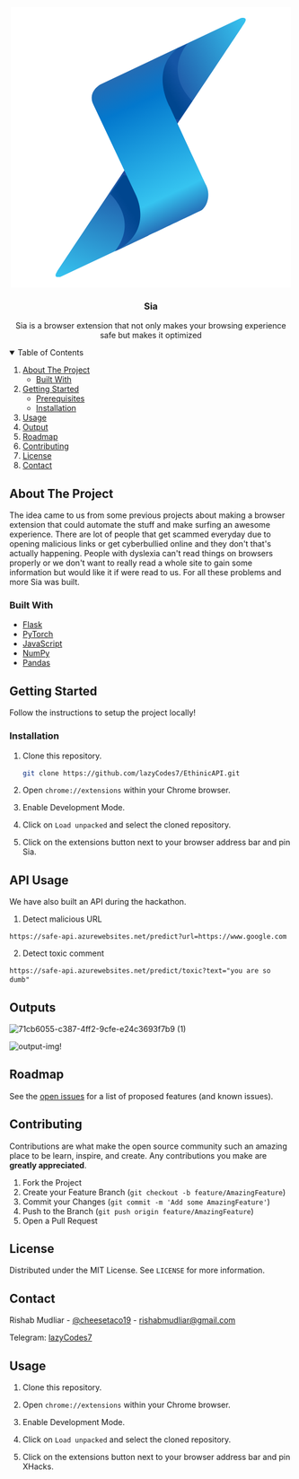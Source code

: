 

<p align="center">

  <img align = "center" src="/icon.png">
  <h3 align="center">Sia</h3>

  <p align="center">
    Sia is a browser extension that not only makes your browsing experience safe but makes it optimized
</p>



<!-- TABLE OF CONTENTS -->
<details open="open">
  <summary>Table of Contents</summary>
  <ol>
    <li>
      <a href="#about-the-project">About The Project</a>
      <ul>
        <li><a href="#built-with">Built With</a></li>
      </ul>
    </li>
    <li>
      <a href="#getting-started">Getting Started</a>
      <ul>
        <li><a href="#prerequisites">Prerequisites</a></li>
        <li><a href="#installation">Installation</a></li>
      </ul>
    </li>
    <li><a href="#usage">Usage</a></li>
    <li><a href="#output">Output</a></li>
    <li><a href="#roadmap">Roadmap</a></li>
    <li><a href="#contributing">Contributing</a></li>
    <li><a href="#license">License</a></li>
    <li><a href="#contact">Contact</a></li>
  </ol>
</details>



<!-- ABOUT THE PROJECT -->
## About The Project
The idea came to us from some previous projects about making a browser extension that could automate the stuff and make surfing an awesome experience. There are lot of people that get scammed everyday due to opening malicious links or get cyberbullied online and they don't that's actually happening. People with dyslexia can't read things on browsers properly or we don't want to really read a whole site to gain some information but would like it if were read to us. For all these problems and more Sia was built.

### Built With

* [Flask](https://flask.palletsprojects.com/en/2.0.x/)
* [PyTorch](https://pytorch.org/)
* [JavaScript]()
* [NumPy]()
* [Pandas]()




<!-- GETTING STARTED -->
## Getting Started

Follow the instructions to setup the project locally!



### Installation

1. Clone this repository.
   ```sh
   git clone https://github.com/lazyCodes7/EthinicAPI.git
   ```

2. Open `chrome://extensions` within your Chrome browser.

3. Enable Development Mode.

4. Click on `Load unpacked` and select the cloned repository.

5. Click on the extensions button next to your browser address bar and pin Sia.


## API Usage
We have also built an API during the hackathon.
1. Detect malicious URL
```
https://safe-api.azurewebsites.net/predict?url=https://www.google.com
```
2. Detect toxic comment
```
https://safe-api.azurewebsites.net/predict/toxic?text="you are so dumb"
```

## Outputs
![71cb6055-c387-4ff2-9cfe-e24c3693f7b9 (1)](https://user-images.githubusercontent.com/53506835/128630908-3af84ccf-fd16-40a0-bad0-d3ce57598500.gif)

![output-img!](https://user-images.githubusercontent.com/53506835/125807236-319d9207-8ae5-47df-978d-d44a1379ccaa.png)

<!-- ROADMAP -->
## Roadmap

See the [open issues](https://github.com/arungovindm2001/Sia/issues) for a list of proposed features (and known issues).



<!-- CONTRIBUTING -->
## Contributing

Contributions are what make the open source community such an amazing place to be learn, inspire, and create. Any contributions you make are **greatly appreciated**.

1. Fork the Project
2. Create your Feature Branch (`git checkout -b feature/AmazingFeature`)
3. Commit your Changes (`git commit -m 'Add some AmazingFeature'`)
4. Push to the Branch (`git push origin feature/AmazingFeature`)
5. Open a Pull Request



<!-- LICENSE -->
## License

Distributed under the MIT License. See `LICENSE` for more information.



<!-- CONTACT -->
## Contact

Rishab Mudliar - [@cheesetaco19](https://twitter.com/cheesetaco19) - rishabmudliar@gmail.com

Telegram: [lazyCodes7](https://t.me/lazyCodes7)

## Usage

1. Clone this repository.

2. Open `chrome://extensions` within your Chrome browser.

3. Enable Development Mode.

4. Click on `Load unpacked` and select the cloned repository.

5. Click on the extensions button next to your browser address bar and pin XHacks.

